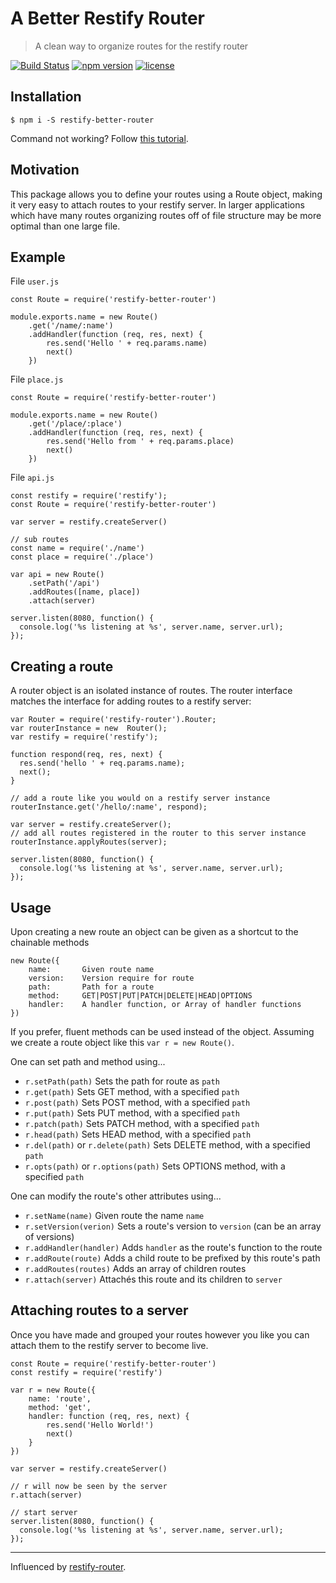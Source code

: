 # A Better Restify Router
> A clean way to organize routes for the restify router

[![Build Status](https://travis-ci.org/mothepro/node-restify-router.svg?branch=master)](https://travis-ci.org/mothepro/node-restify-router)
[![npm version](https://img.shields.io/npm/v/restify-better-router.svg)](https://www.npmjs.com/package/restify-better-router)
[![license](https://img.shields.io/npm/l/restify-better-router.svg)](http://spdx.org/licenses/ISC)


## Installation
```
$ npm i -S restify-better-router
```
Command not working? Follow [this tutorial](https://www.npmjs.com/package/restify-better-router/tutorial).

## Motivation
This package allows you to define your routes using a Route object, making it very easy to attach routes to your restify server. In larger applications which have many routes organizing routes off of file structure may be more optimal than one large file.

## Example
File `user.js`
```
const Route = require('restify-better-router')

module.exports.name = new Route()
    .get('/name/:name')
    .addHandler(function (req, res, next) {
        res.send('Hello ' + req.params.name)
        next()
    })
```

File `place.js`
```
const Route = require('restify-better-router')

module.exports.name = new Route()
    .get('/place/:place')
    .addHandler(function (req, res, next) {
        res.send('Hello from ' + req.params.place)
        next()
    })
```

File `api.js`
```
const restify = require('restify');
const Route = require('restify-better-router')

var server = restify.createServer()

// sub routes
const name = require('./name')
const place = require('./place')

var api = new Route()
    .setPath('/api')
    .addRoutes([name, place])
    .attach(server)

server.listen(8080, function() {
  console.log('%s listening at %s', server.name, server.url);
});
```

## Creating a route
A router object is an isolated instance of routes. The router interface matches the interface for adding routes to a restify server:
```
var Router = require('restify-router').Router;
var routerInstance = new  Router();
var restify = require('restify');

function respond(req, res, next) {
  res.send('hello ' + req.params.name);
  next();
}

// add a route like you would on a restify server instance
routerInstance.get('/hello/:name', respond);

var server = restify.createServer();
// add all routes registered in the router to this server instance
routerInstance.applyRoutes(server);

server.listen(8080, function() {
  console.log('%s listening at %s', server.name, server.url);
});
```

## Usage
Upon creating a new route an object can be given as a shortcut to the chainable methods
```
new Route({
    name:       Given route name
    version:    Version require for route
    path:       Path for a route
    method:     GET|POST|PUT|PATCH|DELETE|HEAD|OPTIONS
    handler:    A handler function, or Array of handler functions
})
```

If you prefer, fluent methods can be used instead of the object.
Assuming we create a route object like this `var r = new Route()`.

One can set path and method using...
+ `r.setPath(path)` Sets the path for route as `path`
+ `r.get(path)` Sets GET method, with a specified `path`
+ `r.post(path)` Sets POST method, with a specified `path`
+ `r.put(path)` Sets PUT method, with a specified `path`
+ `r.patch(path)` Sets PATCH method, with a specified `path`
+ `r.head(path)` Sets HEAD method, with a specified `path`
+ `r.del(path)` or `r.delete(path)` Sets DELETE method, with a specified `path`
+ `r.opts(path)` or `r.options(path)` Sets OPTIONS method, with a specified `path`

One can modify the route's other attributes using...
+ `r.setName(name)` Given route the name `name`
+ `r.setVersion(verion)` Sets a route's version to `version` (can be an array of versions)
+ `r.addHandler(handler)` Adds `handler` as the route's function to the route
+ `r.addRoute(route)` Adds a child route to be prefixed by this route's path
+ `r.addRoutes(routes)` Adds an array of children routes
+ `r.attach(server)` Attachés this route and its children to `server`

## Attaching routes to a server
Once you have made and grouped your routes however you like
you can attach them to the restify server to become live.
```
const Route = require('restify-better-router')
const restify = require('restify')

var r = new Route({
    name: 'route',
    method: 'get',
    handler: function (req, res, next) {
        res.send('Hello World!')
        next()
    }
})

var server = restify.createServer()

// r will now be seen by the server
r.attach(server)

// start server
server.listen(8080, function() {
  console.log('%s listening at %s', server.name, server.url);
});
```

---

Influenced by [restify-router](https://www.npmjs.com/package/restify-router).

